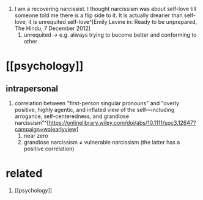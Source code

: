1. I am a recovering narcissist. I thought narcissism was about self-love till someone told me there is a flip side to it. It is actually drearier than self-love; it is unrequited self-love^[Emily Levine in: Ready to be unprepared, The Hindu, 7 December 2012]
	1. unrequited → e.g. always trying to become better and conforming to other

# [[psychology]]
## intrapersonal
1. correlation between "first-person singular pronouns" and "overly positive, highly agentic, and inflated view of the self—including arrogance, self-centeredness, and grandiose narcissism"^[https://onlinelibrary.wiley.com/doi/abs/10.1111/spc3.12647?campaign=wolearlyview]
	1. near zero
	2. grandiose narcissism ≠ vulnerable narcissism (the latter has a positive correlation)

# related
1. [[psychology]]
